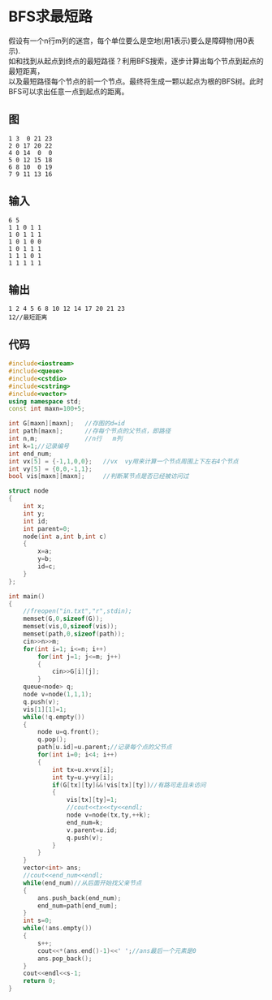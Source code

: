 # BFS求最短路


假设有一个n行m列的迷宫，每个单位要么是空地(用1表示)要么是障碍物(用0表示).  
如和找到从起点到终点的最短路径？利用BFS搜索，逐步计算出每个节点到起点的最短距离，  
以及最短路径每个节点的前一个节点。最终将生成一颗以起点为根的BFS树。此时BFS可以求出任意一点到起点的距离。  

<!--more-->

## 图

    1 3  0 21 23
    2 0 17 20 22
    4 0 14  0  0
    5 0 12 15 18
    6 8 10  0 19
    7 9 11 13 16

## 输入

    6 5
    1 1 0 1 1
    1 0 1 1 1
    1 0 1 0 0
    1 0 1 1 1
    1 1 1 0 1
    1 1 1 1 1

## 输出

    1 2 4 5 6 8 10 12 14 17 20 21 23
    12//最短距离

## 代码
```cpp
#include<iostream>
#include<queue>
#include<cstdio>
#include<cstring>
#include<vector>
using namespace std;
const int maxn=100+5;

int G[maxn][maxn];   //存图的d=id
int path[maxn];      //存每个节点的父节点，即路径
int n,m;             //n行   m列
int k=1;//记录编号
int end_num;
int vx[5] = {-1,1,0,0};   //vx  vy用来计算一个节点周围上下左右4个节点
int vy[5] = {0,0,-1,1};
bool vis[maxn][maxn];     //判断某节点是否已经被访问过

struct node
{
    int x;
    int y;
    int id;
    int parent=0;
    node(int a,int b,int c)
    {
        x=a;
        y=b;
        id=c;
    }
};

int main()
{
    //freopen("in.txt","r",stdin);
    memset(G,0,sizeof(G));
    memset(vis,0,sizeof(vis));
    memset(path,0,sizeof(path));
    cin>>n>>m;
    for(int i=1; i<=n; i++)
        for(int j=1; j<=m; j++)
        {
            cin>>G[i][j];
        }
    queue<node> q;
    node v=node(1,1,1);
    q.push(v);
    vis[1][1]=1;
    while(!q.empty())
    {
        node u=q.front();
        q.pop();
        path[u.id]=u.parent;//记录每个点的父节点
        for(int i=0; i<4; i++)
        {
            int tx=u.x+vx[i];
            int ty=u.y+vy[i];
            if(G[tx][ty]&&!vis[tx][ty])//有路可走且未访问
            {
                vis[tx][ty]=1;
                //cout<<tx<<ty<<endl;
                node v=node(tx,ty,++k);
                end_num=k;
                v.parent=u.id;
                q.push(v);
            }
        }
    }
    vector<int> ans;
    //cout<<end_num<<endl;
    while(end_num)//从后面开始找父亲节点
    {
        ans.push_back(end_num);
        end_num=path[end_num];
    }
    int s=0;
    while(!ans.empty())
    {
        s++;
        cout<<*(ans.end()-1)<<' ';//ans最后一个元素是0
        ans.pop_back();
    }
    cout<<endl<<s-1;
    return 0;
}
```
